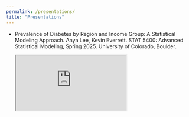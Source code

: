 ```yaml
---
permalink: /presentations/
title: "Presentations"
---
```


- Prevalence of Diabetes by Region and Income Group: A Statistical Modeling Approach. Anya Lee, Kevin Everrett. STAT 5400: Advanced Statistical Modeling, Spring 2025. University of Colorado, Boulder.
  
  <iframe src="https://docs.google.com/presentation/d/1cA9vMZwFQsvtfk-r5gPJDrY80mUaOA_Av5MzYyYfXlo/edit?usp=sharing"
frameborder="0" width="960" height="569" allowfullscreen="true" mozallowfullscreen="true" webkitallowfullscreen="true"></iframe>
